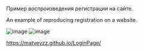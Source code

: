Пример воспроизведения регистрации на сайте.

An example of reproducing registration on a website.

![image](https://github.com/user-attachments/assets/5a497b37-0bbd-4d83-92c8-db0768a957cc)
![image](https://github.com/user-attachments/assets/1e6fc3bd-6c32-4884-83ae-3af1f2777e26)

https://matveyzz.github.io/LoginPage/
